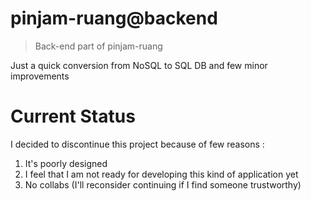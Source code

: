 # pinjam-ruang@backend

> Back-end part of pinjam-ruang
<p>Just a quick conversion from NoSQL to SQL DB and few minor improvements</p>

# Current Status

I decided to discontinue this project because of few reasons :
1. It's poorly designed
2. I feel that I am not ready for developing this kind of application yet
3. No collabs (I'll reconsider continuing if I find someone trustworthy)
